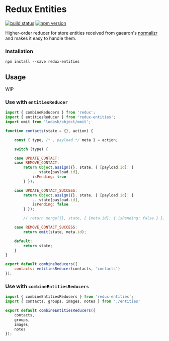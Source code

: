 # Redux Entities

[![build status](https://img.shields.io/travis/itsmepetrov/redux-entities/master.svg?style=flat-square)](https://travis-ci.org/itsmepetrov/redux-entities)
[![npm version](https://img.shields.io/npm/v/redux-entities.svg?style=flat-square)](https://www.npmjs.com/package/redux-entities)

Higher-order reducer for store entities received from gaearon's [normalizr](https://github.com/gaearon/normalizr) and makes it easy to handle them.

### Installation

```
npm install --save redux-entities
```

## Usage

WIP

### Use with `entitiesReducer`
```js
import { combineReducers } from 'redux';
import { entitiesReducer } from 'redux-entities';
import omit from 'lodash/object/omit';

function contacts(state = {}, action) {

    const { type, /* , payload */ meta } = action;

    switch (type) {

    case UPDATE_CONTACT:
    case REMOVE_CONTACT:
        return Object.assign({}, state, { [payload.id]: {
            ...state[payload.id],
            isPending: true
        } });

    case UPDATE_CONTACT_SUCCESS:
        return Object.assign({}, state, { [payload.id]: {
            ...state[payload.id],
            isPending: false
        } });

        // return merge({}, state, { [meta.id]: { isPending: false } });

    case REMOVE_CONTACT_SUCCESS:
        return omit(state, meta.id);

    default:
        return state;
    }
}

export default combineReducers({
    contacts: entitiesReducer(contacts, 'contacts')
});

```

### Use with `combineEntitiesReducers`
```js
import { combineEntitiesReducers } from 'redux-entities';
import { contacts, groups, images, notes } from './entities'

export default combineEntitiesReducers({
    contacts,
    groups,
    images,
    notes
});

```
